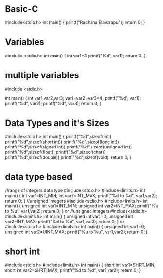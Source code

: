 # Basic-C
#include<stdio.h>
int main()
{
  printf("Rachana Elavarapu");
  return 0;
}
# Variables
#include <stdio.h>
int main()
{
    int var1=3
    printf("%d", var1);
    return 0;
}

# multiple variables
#include <stdio.h>

int main()
{
    int var1,var2,var3;
    var1=var2=var3=4;
    printf("%d", var1);
    printf("%d", var2);
    printf("%d", var3);
    return 0;
}
# Data Types and it's Sizes
#include<stdio.h>
int main()
{
  printf("%d",sizeof(int))
  printf("%d",sizeof(short int))
  printf("%d",sizeof(long int))
  printf("%d",sizeof(signed int))
  printf("%d",sizeof(unsigned int))
  printf("%d",sizeof(float))
  printf("%d",sizeof(char))
  printf("%d",sizeof(double))
  printf("%d",sizeof(void))
  return 0;
}
# data type based 
//range of integers data type
#include<stdio.h>
#include<limits.h>
int main()
{
  int var1=INT_MIN;
  int var2=INT_MAX;
  printf("%d to %d", var1,var2);
  return 0;
}
//unsigned integers
#include<stdio.h>
#include<limits.h>
int main()
{
  unsigned int var1=INT_MIN;
  unsigned int var2=INT_MAX;
  printf("%u to %u", var1,var2);
  return 0;
}
or 
//unsigned integers
#include<stdio.h>
#include<limits.h>
int main()
{
  unsigned int var1=0;
  unsigned int var2=INT_MAX;
  printf("%d to %d", var1,var2);
  return 0;
}
or 
#include<stdio.h>
#include<limits.h>
int main()
{
  unsigned int var1=0;
  unsigned int var2=UINT_MAX;
  printf("%u to %u", var1,var2);
  return 0;
}
# short int 
#include<stdio.h>
#include<limits.h>
int main()
{
  short int var1=SHRT_MIN;
  short int var2=SHRT_MAX;
  printf("%d to %d", var1,var2);
  return 0;
}
